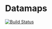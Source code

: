 Datamaps
=====

[![Build Status](https://secure.travis-ci.org/markmarkoh/datamaps.png)](http://travis-ci.org/markmarkoh/datamaps)

